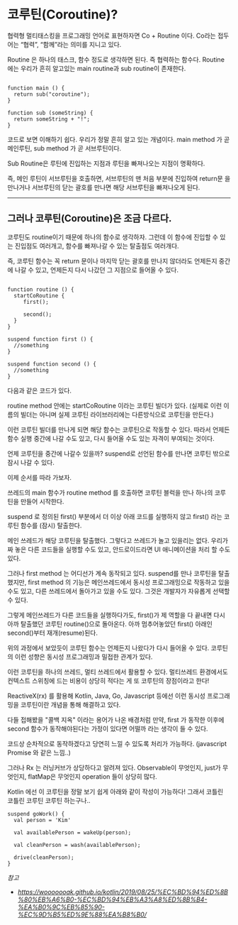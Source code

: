 # 코루틴(Coroutine)?

협력형 멀티태스킹을 프로그래밍 언어로 표현하자면 Co + Routine 이다. Co라는 접두어는 “협력”, “함께”라는 의미를 지니고 있다. 

Routine 은 하나의 태스크, 함수 정도로 생각하면 된다. 즉 협력하는 함수다. Routine 에는 우리가 흔히 알고있는 main routine과 sub routine이 존재한다.

```

function main () {
  return sub("coroutine");
}

function sub (someString) {
  return someString + "!";
}

```

코드로 보면 이해하기 쉽다. 우리가 정말 흔히 알고 있는 개념이다. main method 가 곧 메인루틴, sub method 가 곧 서브루틴이다.

Sub Routine은 루틴에 진입하는 지점과 루틴을 빠져나오는 지점이 명확하다. 

즉, 메인 루틴이 서브루틴을 호출하면, 서브루틴의 맨 처음 부분에 진입하여 return문 을 만나거나 서브루틴의 닫는 괄호를 만나면 해당 서브루틴을 빠져나오게 된다.

---

## 그러나 코루틴(Coroutine)은 조금 다르다.

코루틴도 routine이기 때문에 하나의 함수로 생각하자. 그런데 이 함수에 진입할 수 있는 진입점도 여러개고, 함수를 빠져나갈 수 있는 탈출점도 여러개다. 

즉, 코루틴 함수는 꼭 return 문이나 마지막 닫는 괄호를 만나지 않더라도 언제든지 중간에 나갈 수 있고, 언제든지 다시 나갔던 그 지점으로 들어올 수 있다.

```

function routine () {
  startCoRoutine {
     first();
    
     second();
  }
}

suspend function first () {
  //something
}

suspend function second () {
  //something
}

```

다음과 같은 코드가 있다.

routine method 안에는 startCoRoutine 이라는 코루틴 빌더가 있다. (실제로 이런 이름의 빌더는 아니며 실제 코루틴 라이브러리에는 다른방식으로 코루틴을 만든다.)

이런 코루틴 빌더를 만나게 되면 해당 함수는 코루틴으로 작동할 수 있다. 따라서 언제든 함수 실행 중간에 나갈 수도 있고, 다시 들어올 수도 있는 자격이 부여되는 것이다. 

언제 코루틴을 중간에 나갈수 있을까? suspend로 선언된 함수를 만나면 코루틴 밖으로 잠시 나갈 수 있다.

이제 순서를 따라 가보자.

쓰레드의 main 함수가 routine method 를 호출하면 코루틴 블럭을 만나 하나의 코루틴을 만들어 시작한다.

suspend 로 정의된 first() 부분에서 더 이상 아래 코드를 실행하지 않고 first() 라는 코루틴 함수를 (잠시) 탈출한다.

메인 쓰레드가 해당 코루틴을 탈출했다. 그렇다고 쓰레드가 놀고 있을리는 없다. 우리가 짜 놓은 다른 코드들을 실행할 수도 있고, 안드로이드라면 UI 애니메이션을 처리 할 수도 있다. 

그러나 first method 는 어디선가 계속 동작되고 있다. suspend를 만나 코루틴을 탈출했지만, first method 의 기능은 메인쓰레드에서 동시성 프로그래밍으로 작동하고 있을수도 있고, 다른 쓰레드에서 돌아가고 있을 수도 있다. 그것은 개발자가 자유롭게 선택할 수 있다.

그렇게 메인쓰레드가 다른 코드들을 실행하다가도, first()가 제 역할을 다 끝내면 다시 아까 탈출했던 코루틴 routine()으로 돌아온다. 아까 멈추어놓았던 first() 아래인 second()부터 재개(resume)된다.

위의 과정에서 보았듯이 코루틴 함수는 언제든지 나왔다가 다시 들어올 수 있다. 코루틴의 이런 성향은 동시성 프로그래밍과 밀접한 관계가 있다.


이런 코루틴을 하나의 쓰레드, 멀티 쓰레드에서 활용할 수 있다. 멀티쓰레드 환경에서도 컨텍스트 스위칭에 드는 비용이 상당히 적다는 게 또 코루틴의 장점이라고 한다!

ReactiveX(rx) 를 활용해 Kotlin, Java, Go, Javascript 등에선 이런 동시성 프로그래밍을 코루틴이란 개념을 통해 해결하고 있다.

다들 접해봤을 "콜백 지옥" 이라는 용어가 나온 배경처럼 만약, first 가 동작한 이후에 second 함수가 동작해야된다는 가정이 있다면 어떨까 라는 생각이 들 수 있다.

코드상 순차적으로 동작하겠다고 당연히 느낄 수 있도록 처리가 가능하다. (javascript Promise 와 같은 느낌..)

그러나 Rx 는 러닝커브가 상당하다고 알려져 있다. Observable이 무엇인지, just가 무엇인지, flatMap은 무엇인지 operation 들이 상당히 많다.

Kotlin 에선 이 코루틴을 정말 보기 쉽게 아래와 같이 작성이 가능하다! 그래서 코틀린 코틀린 코루틴 코루틴 하는구나..

```
suspend goWork() {
  val person = 'Kim'
  
  val availablePerson = wakeUp(person);
  
  val cleanPerson = wash(availablePerson);
  
  drive(cleanPerson);
}
```


_참고_
- _https://wooooooak.github.io/kotlin/2019/08/25/%EC%BD%94%ED%8B%80%EB%A6%B0-%EC%BD%94%EB%A3%A8%ED%8B%B4-%EA%B0%9C%EB%85%90-%EC%9D%B5%ED%9E%88%EA%B8%B0/_
